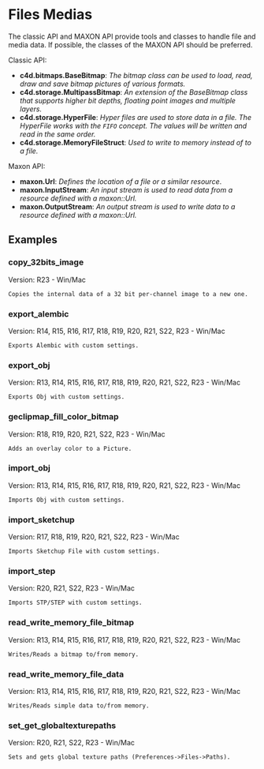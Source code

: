 # Files Medias

The classic API and MAXON API provide tools and classes to handle file and media data. If possible, the classes of the MAXON API should be preferred.

Classic API:
- **c4d.bitmaps.BaseBitmap**: *The bitmap class can be used to load, read, draw and save bitmap pictures of various formats.*
- **c4d.storage.MultipassBitmap**: *An extension of the BaseBitmap class that supports higher bit depths, floating point images and multiple layers.*
- **c4d.storage.HyperFile**: *Hyper files are used to store data in a file. The HyperFile works with the `FIFO` concept. The values will be written and read in the same order.*
- **c4d.storage.MemoryFileStruct**: *Used to write to memory instead of to a file.*

Maxon API:
- **maxon.Url**: *Defines the location of a file or a similar resource*.
- **maxon.InputStream**: *An input stream is used to read data from a resource defined with a maxon::Url.*
- **maxon.OutputStream**: *An output stream is used to write data to a resource defined with a maxon::Url.*

## Examples

### copy_32bits_image
Version: R23 - Win/Mac

    Copies the internal data of a 32 bit per-channel image to a new one.

### export_alembic
Version: R14, R15, R16, R17, R18, R19, R20, R21, S22, R23 - Win/Mac

    Exports Alembic with custom settings.

### export_obj
Version: R13, R14, R15, R16, R17, R18, R19, R20, R21, S22, R23 - Win/Mac

    Exports Obj with custom settings.
    
### geclipmap_fill_color_bitmap
Version: R18, R19, R20, R21, S22, R23 - Win/Mac

    Adds an overlay color to a Picture.
    
### import_obj
Version: R13, R14, R15, R16, R17, R18, R19, R20, R21, S22, R23 - Win/Mac

    Imports Obj with custom settings.
    
### import_sketchup
Version: R17, R18, R19, R20, R21, S22, R23 - Win/Mac

    Imports Sketchup File with custom settings.
    
### import_step
Version: R20, R21, S22, R23 - Win/Mac

    Imports STP/STEP with custom settings.
    
### read_write_memory_file_bitmap
Version: R13, R14, R15, R16, R17, R18, R19, R20, R21, S22, R23 - Win/Mac

    Writes/Reads a bitmap to/from memory.

### read_write_memory_file_data
Version: R13, R14, R15, R16, R17, R18, R19, R20, R21, S22, R23 - Win/Mac

    Writes/Reads simple data to/from memory.

### set_get_globaltexturepaths
Version: R20, R21, S22, R23 - Win/Mac

    Sets and gets global texture paths (Preferences->Files->Paths).
